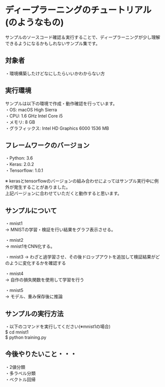 ディープラーニングのチュートリアル(のようなもの)
====

サンプルのソースコード確認＆実行することで、ディープラーニングが少し理解できるようになるかもしれないサンプル集です。

## 対象者
・環境構築したけどなにしたらいいかわからない方

## 実行環境
サンプルは以下の環境で作成・動作確認を行っています。  
・OS: macOS High Sierra  
・CPU: 1.6 GHz Intel Core i5  
・メモリ: 8 GB  
・グラフィックス: Intel HD Graphics 6000 1536 MB  

## フレームワークのバージョン
・Python: 3.6  
・Keras: 2.0.2  
・Tensorflow: 1.0.1  

※ kerasとtensorflowのバージョンの組み合わせによってはサンプル実行中に例外が発生することがありました。  
上記バージョンに合わせていただくと動作すると思います。  

## サンプルについて
・mnist1  
   → MNISTの学習・検証を行い結果をグラフ表示させる。  
  
・mnist2  
   → mnist1をCNN化する。  
  
・mnist3 
   → わざと過学習させ、その後ドロップアウトを追加して検証結果がどのように変化するかを確認する 
  
・mnist4  
   → 自作の損失関数を使用して学習を行う  
  
・mnist5  
   → モデル、重み保存後に推論

## サンプルの実行方法
・以下のコマンドを実行してください(※mnist1の場合)  
$ cd mnist1  
$ python training.py  
  
## 今後やりたいこと・・・
・2値分類  
・多ラベル分類  
・ベクトル回帰  
